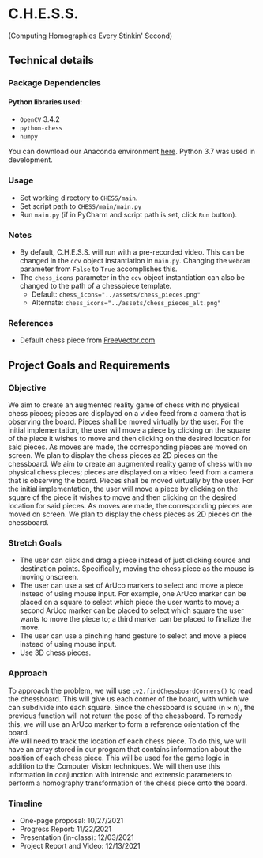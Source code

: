 # C.H.E.S.S.
(Computing Homographies Every Stinkin' Second)
## Technical details
### Package Dependencies
#### Python libraries used:
* `OpenCV` 3.4.2
* `python-chess`
* `numpy`

You can download our Anaconda environment [here](https://raw.githubusercontent.com/mluyten/CHESS/master/chess_cv_final_project_env.yaml).
Python 3.7 was used in development.

### Usage
* Set working directory to `CHESS/main`.
* Set script path to `CHESS/main/main.py`
* Run `main.py` (if in PyCharm and script path is set, click `Run` button).

### Notes
* By default, C.H.E.S.S. will run with a pre-recorded video. This can be changed in the `ccv` object instantiation in `main.py`. Changing the `webcam` parameter from `False` to `True` accomplishes this.
* The `chess_icons` parameter in the `ccv` object instantiation can also be changed to the path of a chesspiece template.
  * Default: `chess_icons="../assets/chess_pieces.png"`
  * Alternate: `chess_icons="../assets/chess_pieces_alt.png"`
  
### References
* Default chess piece from [FreeVector.com](https://www.freevector.com/chess-icons-vector-set-20658)

## Project Goals and Requirements

### Objective
We aim to create an augmented reality game of chess with no physical chess pieces; pieces are displayed on a video feed from a camera that is observing the board. Pieces shall be moved virtually by the user. For the initial implementation, the user will move a piece by clicking on the square of the piece it wishes to move and then clicking on the desired location for said pieces. As moves are made, the corresponding pieces are moved on screen. We plan to display the chess pieces as 2D pieces on the chessboard.
We aim to create an augmented reality game of chess with no physical chess pieces; pieces are displayed on a video feed from a camera that is observing the board. Pieces shall be moved virtually by the user. For the initial implementation, the user will move a piece by clicking on the square of the piece it wishes to move and then clicking on the desired location for said pieces. As moves are made, the corresponding pieces are moved on screen. We plan to display the chess pieces as 2D pieces on the chessboard.

### Stretch Goals
  * The user can click and drag a piece instead of just clicking source and destination points. Specifically, moving the chess piece as the mouse is moving onscreen.
  * The user can use a set of ArUco markers to select and move a piece instead of using mouse input. For example, one ArUco marker can be placed on a square to select which piece the user wants to move; a second ArUco marker can be placed to select which square the user wants to move the piece to; a third marker can be placed to finalize the move.
  * The user can use a pinching hand gesture to select and move a piece instead of using mouse input.
  * Use 3D chess pieces.

### Approach
To approach the problem, we will use `cv2.findChessboardCorners()` to read the chessboard. This will give us each corner of the board, with which we can subdivide into each square. Since the chessboard is square (n × n), the previous function will not return the pose of the chessboard. To remedy this, we will use an ArUco marker to form a reference orientation of the board. <br />
We will need to track the location of each chess piece. To do this, we will have an array stored in our program that contains information about the position of each chess piece. This will be used for the game logic in addition to the Computer Vision techniques. We will then use this information in conjunction with intrensic and extrensic parameters to perform a homography transformation of the chess piece onto the board.

### Timeline
  * One-page proposal: 10/27/2021
  * Progress Report: 11/22/2021
  * Presentation (in-class): 12/03/2021
  * Project Report and Video: 12/13/2021
